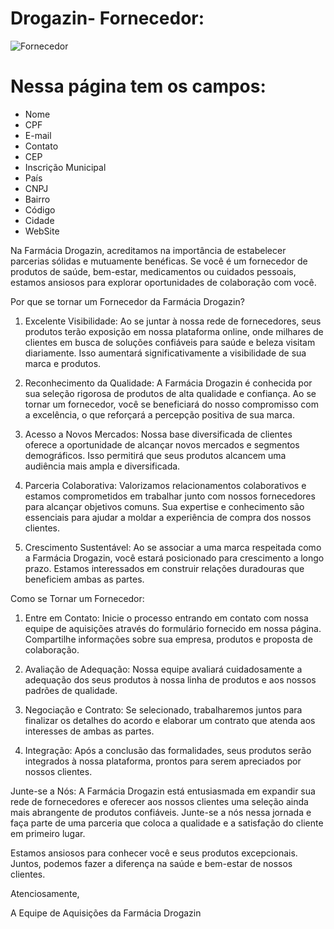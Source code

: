 # Drogazin- Fornecedor:

![Fornecedor](https://github.com/casagrande7/Drogazin-api/assets/140071695/2a6cd0b3-d312-4004-a0b2-6406567e0a15)

# Nessa página tem os campos:

* Nome
* CPF
* E-mail
* Contato
* CEP
* Inscrição Municipal
* País
* CNPJ
* Bairro
* Código
* Cidade
* WebSite

Na Farmácia Drogazin, acreditamos na importância de estabelecer parcerias sólidas e mutuamente benéficas. Se você é um fornecedor de produtos de saúde, bem-estar, medicamentos ou cuidados pessoais, estamos ansiosos para explorar oportunidades de colaboração com você.

Por que se tornar um Fornecedor da Farmácia Drogazin?

1. Excelente Visibilidade: Ao se juntar à nossa rede de fornecedores, seus produtos terão exposição em nossa plataforma online, onde milhares de clientes em busca de soluções confiáveis para saúde e beleza visitam diariamente. Isso aumentará significativamente a visibilidade de sua marca e produtos.

2. Reconhecimento da Qualidade: A Farmácia Drogazin é conhecida por sua seleção rigorosa de produtos de alta qualidade e confiança. Ao se tornar um fornecedor, você se beneficiará do nosso compromisso com a excelência, o que reforçará a percepção positiva de sua marca.

3. Acesso a Novos Mercados: Nossa base diversificada de clientes oferece a oportunidade de alcançar novos mercados e segmentos demográficos. Isso permitirá que seus produtos alcancem uma audiência mais ampla e diversificada.

4. Parceria Colaborativa: Valorizamos relacionamentos colaborativos e estamos comprometidos em trabalhar junto com nossos fornecedores para alcançar objetivos comuns. Sua expertise e conhecimento são essenciais para ajudar a moldar a experiência de compra dos nossos clientes.

5. Crescimento Sustentável: Ao se associar a uma marca respeitada como a Farmácia Drogazin, você estará posicionado para crescimento a longo prazo. Estamos interessados ​​em construir relações duradouras que beneficiem ambas as partes.

Como se Tornar um Fornecedor:

1. Entre em Contato: Inicie o processo entrando em contato com nossa equipe de aquisições através do formulário fornecido em nossa página. Compartilhe informações sobre sua empresa, produtos e proposta de colaboração.

2. Avaliação de Adequação: Nossa equipe avaliará cuidadosamente a adequação dos seus produtos à nossa linha de produtos e aos nossos padrões de qualidade.

3. Negociação e Contrato: Se selecionado, trabalharemos juntos para finalizar os detalhes do acordo e elaborar um contrato que atenda aos interesses de ambas as partes.

4. Integração: Após a conclusão das formalidades, seus produtos serão integrados à nossa plataforma, prontos para serem apreciados por nossos clientes.

Junte-se a Nós:
A Farmácia Drogazin está entusiasmada em expandir sua rede de fornecedores e oferecer aos nossos clientes uma seleção ainda mais abrangente de produtos confiáveis. Junte-se a nós nessa jornada e faça parte de uma parceria que coloca a qualidade e a satisfação do cliente em primeiro lugar.

Estamos ansiosos para conhecer você e seus produtos excepcionais. Juntos, podemos fazer a diferença na saúde e bem-estar de nossos clientes.

Atenciosamente,

A Equipe de Aquisições da Farmácia Drogazin






